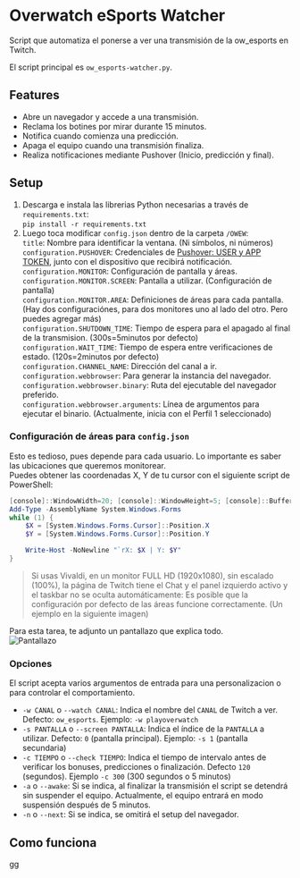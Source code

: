 # Overwatch eSports Watcher
Script que automatiza el ponerse a ver una transmisión de la ow_esports en Twitch.  

El script principal es `ow_esports-watcher.py`.  

## Features
 - Abre un navegador y accede a una transmisión.  
 - Reclama los botines por mirar durante 15 minutos.  
 - Notifica cuando comienza una predicción.  
 - Apaga el equipo cuando una transmisión finaliza.  
 - Realiza notificaciones mediante Pushover (Inicio, predicción y final).  
  
## Setup
 1. Descarga e instala las librerias Python necesarias a través de `requirements.txt`:  
        `pip install -r requirements.txt`  
 2. Luego toca modificar `config.json` dentro de la carpeta `/OWEW`:  
        `title`: Nombre para identificar la ventana. (Ni símbolos, ni números)  
        `configuration.PUSHOVER`: Credenciales de [Pushover: USER y APP TOKEN](https://pushover.net/api), junto con el dispositivo que recibirá notificación.  
        `configuration.MONITOR`: Configuración de pantalla y áreas.  
        `configuration.MONITOR.SCREEN`: Pantalla a utilizar. (Configuración de pantalla)  
        `configuration.MONITOR.AREA`: Definiciones de áreas para cada pantalla. (Hay dos configuraciónes, para dos monitores uno al lado del otro. Pero puedes agregar más)  
        `configuration.SHUTDOWN_TIME`: Tiempo de espera para el apagado al final de la transmision. (300s=5minutos por defecto)  
        `configuration.WAIT_TIME`: Tiempo de espera entre verificaciones de estado. (120s=2minutos por defecto)  
        `configuration.CHANNEL_NAME`: Dirección del canal a ir.  
        `configuration.webbrowser`: Para generar la instancia del navegador.  
        `configuration.webbrowser.binary`: Ruta del ejecutable del navegador preferido.  
        `configuration.webbrowser.arguments`: Línea de argumentos para ejecutar el binario. (Actualmente, inicia con el Perfil 1 seleccionado)  

### Configuración de áreas para `config.json`
Esto es tedioso, pues depende para cada usuario. Lo importante es saber las ubicaciones que queremos monitorear.  
Puedes obtener las coordenadas X, Y de tu cursor con el siguiente script de PowerShell:
```powershell
[console]::WindowWidth=20; [console]::WindowHeight=5; [console]::BufferWidth=[console]::WindowWidth;
Add-Type -AssemblyName System.Windows.Forms
while (1) {
    $X = [System.Windows.Forms.Cursor]::Position.X
    $Y = [System.Windows.Forms.Cursor]::Position.Y

    Write-Host -NoNewline "`rX: $X | Y: $Y"
}
```
> Si usas Vivaldi, en un monitor FULL HD (1920x1080), sin escalado (100%), la página de Twitch tiene el Chat y el panel izquierdo activo y el taskbar no se oculta automáticamente: Es posible que la configuración por defecto de las áreas funcione correctamente. (Un ejemplo en la siguiente imagen)  

Para esta tarea, te adjunto un pantallazo que explica todo.  
![Pantallazo](https://dev.crizacio.com/docs/assets/images/OWES-main-screenshot.png)  
  
### Opciones
El script acepta varios argumentos de entrada para una personalizacion o para controlar el comportamiento.  

 - `-w CANAL` o `--watch CANAL`: Indica el nombre del `CANAL` de Twitch a ver. Defecto: `ow_esports`. Ejemplo: `-w playoverwatch`
 - `-s PANTALLA` o `--screen PANTALLA`: Indica el índice de la `PANTALLA` a utilizar. Defecto: `0` (pantalla principal). Ejemplo: `-s 1` (pantalla secundaria)
 - `-c TIEMPO` o `--check TIEMPO`: Indica el tiempo de intervalo antes de verificar los bonuses, predicciones o finalización. Defecto `120` (segundos). Ejemplo `-c 300` (300 segundos o 5 minutos)
 - `-a` o `--awake`: Si se indica, al finalizar la transmisión el script se detendrá sin suspender el equipo. Actualmente, el equipo entrará en modo suspensión después de 5 minutos.
 - `-n` o `--next`: Si se indica, se omitirá el setup del navegador.


## Como funciona
gg
